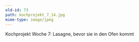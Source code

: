 ```yaml
---
old-id: 73
path: kochprojekt_7_14.jpg
mime-type: image/jpeg
---
```

Kochprojekt Woche 7:
Lasagne, bevor sie in den Ofen kommt
